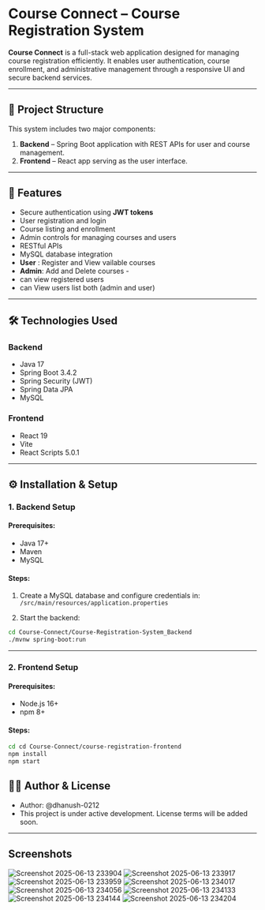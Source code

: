 
# Course Connect – Course Registration System

**Course Connect** is a full-stack web application designed for managing course registration efficiently. It enables user authentication, course enrollment, and administrative management through a responsive UI and secure backend services.

---

## 🧩 Project Structure

This system includes two major components:

1. **Backend** – Spring Boot application with REST APIs for user and course management.
2. **Frontend** – React app serving as the user interface.

---

## 🚀 Features

- Secure authentication using **JWT tokens**
- User registration and login
- Course listing and enrollment
- Admin controls for managing courses and users
- RESTful APIs
- MySQL database integration
- **User** : Register and View vailable courses
- **Admin**: Add and Delete courses -
- can view registered users
- can View users list both (admin and user)

---

## 🛠️ Technologies Used

### Backend
- Java 17
- Spring Boot 3.4.2
- Spring Security (JWT)
- Spring Data JPA
- MySQL

### Frontend
- React 19
- Vite
- React Scripts 5.0.1

---

## ⚙️ Installation & Setup

### 1. Backend Setup

#### Prerequisites:
- Java 17+
- Maven
- MySQL

#### Steps:
1. Create a MySQL database and configure credentials in: `/src/main/resources/application.properties`


2. Start the backend:

```bash
cd Course-Connect/Course-Registration-System_Backend
./mvnw spring-boot:run
````
---- 

### 2. Frontend Setup
#### Prerequisites:
- Node.js 16+
- npm 8+
#### Steps:
```bash
cd cd Course-Connect/course-registration-frontend
npm install
npm start
````

## 👨‍💻 Author & License

- Author: @dhanush-0212
- This project is under active development. License terms will be added soon.

----

## Screenshots

![Screenshot 2025-06-13 233904](https://github.com/user-attachments/assets/901af4a1-7cab-4297-8283-8ec1c34ddf81)
![Screenshot 2025-06-13 233917](https://github.com/user-attachments/assets/3bc7fb0a-4b89-4c6f-8675-9def30855488)
![Screenshot 2025-06-13 233959](https://github.com/user-attachments/assets/d6f133e5-c3c4-4be4-9be6-8354350ea65b)
![Screenshot 2025-06-13 234017](https://github.com/user-attachments/assets/5b3bb261-bda1-4bb2-830d-a0c74aaa7f4b)
![Screenshot 2025-06-13 234056](https://github.com/user-attachments/assets/dbea271f-5b44-418e-82cb-f7b1a95dab77)
![Screenshot 2025-06-13 234133](https://github.com/user-attachments/assets/1d47107c-b0a7-456f-ad9d-e3a83cf9e1cb)
![Screenshot 2025-06-13 234144](https://github.com/user-attachments/assets/fb1d29c1-71d2-4d19-a499-4433fff8b992)
![Screenshot 2025-06-13 234204](https://github.com/user-attachments/assets/6e9b8de0-271e-4161-b344-7e2f621669b4)
